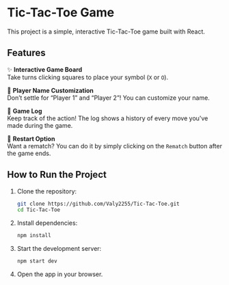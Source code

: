 # Tic-Tac-Toe Game

This project is a simple, interactive Tic-Tac-Toe game built with React. 

## **Features**
✨ **Interactive Game Board**  
Take turns clicking squares to place your symbol (`X` or `O`).

🎨 **Player Name Customization**  
Don’t settle for “Player 1” and “Player 2”! You can customize your name.

📜 **Game Log**  
Keep track of the action! The log shows a history of every move you've made during the game.

🔄 **Restart Option**  
Want a rematch? You can do it by simply clicking on the `Rematch` button after the game ends.

## **How to Run the Project**

1. Clone the repository:
   ```bash
   git clone https://github.com/Valy2255/Tic-Tac-Toe.git
   cd Tic-Tac-Toe
   ```
2. Install dependencies:
   ```bash
   npm install
   ```
3. Start the development server:
   ```bash
   npm start dev
   ```
4. Open the app in your browser.


